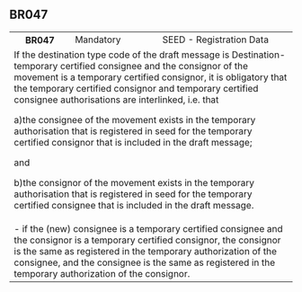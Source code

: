 ## BR047
<table>
 <tr>
  <th>
   BR047
  </th>
  <td>
   Mandatory
  </td>
  <td>
   SEED - Registration Data
  </td>
 </tr>
 <tr>
  <td colspan="3">
   If the destination type code of the draft message is Destination-temporary certified consignee and the consignor of the movement is a temporary certified consignor, it is obligatory that the temporary certified consignor and temporary certified consignee authorisations are interlinked, i.e. that


a)the consignee of the movement exists in the temporary authorisation that is registered in seed for the temporary certified consignor that is included in the draft message; 


and


b)the consignor of the movement exists in the temporary authorisation that is registered in seed for the temporary certified consignee that is included in the draft message.
  </td>
 </tr>
 <tr>
  <td colspan="3">
   - if the (new) consignee is a temporary certified consignee and the consignor is a temporary certified consignor, the consignor is the same as registered in the temporary authorization of the consignee, and the consignee is the same as registered in the temporary authorization of the consignor.
  </td>
 </tr>
</table>
